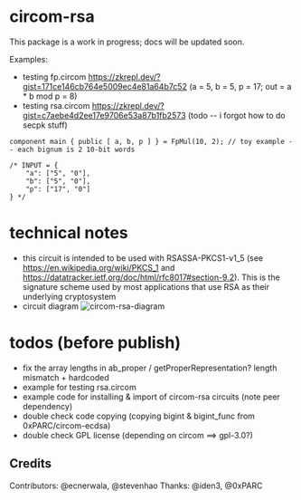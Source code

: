 # circom-rsa

This package is a work in progress; docs will be updated soon.

Examples:
- testing fp.circom https://zkrepl.dev/?gist=171ce146cb764e5009ec4e81a64b7c52 (a = 5, b = 5, p = 17; out = a * b mod p = 8)
- testing rsa.circom https://zkrepl.dev/?gist=c7aebe4d2ee17e9706e53a87b1fb2573 (todo -- i forgot how to do secpk stuff)

```
component main { public [ a, b, p ] } = FpMul(10, 2); // toy example -- each bignum is 2 10-bit words

/* INPUT = {
    "a": ["5", "0"],
    "b": ["5", "0"],
    "p": ["17", "0"]
} */
```

# technical notes
- this circuit is intended to be used with RSASSA-PKCS1-v1_5 (see https://en.wikipedia.org/wiki/PKCS_1 and https://datatracker.ietf.org/doc/html/rfc8017#section-9.2). This is the signature scheme used by most applications that use RSA as their underlying cryptosystem
- circuit diagram
![circom-rsa-diagram](https://user-images.githubusercontent.com/1988030/217060999-e897958a-a720-4dc9-bc2a-0dd7143a4f94.png)



# todos (before publish)
- fix the array lengths in ab_proper / getProperRepresentation? length mismatch + hardcoded
- example for testing rsa.circom
- example code for installing & import of circom-rsa circuits (note peer dependency)
- double check code copying (copying bigint & bigint_func from 0xPARC/circom-ecdsa)
- double check GPL license (depending on circom ==> gpl-3.0?)

## Credits
Contributors: @ecnerwala, @stevenhao
Thanks: @iden3, @0xPARC
